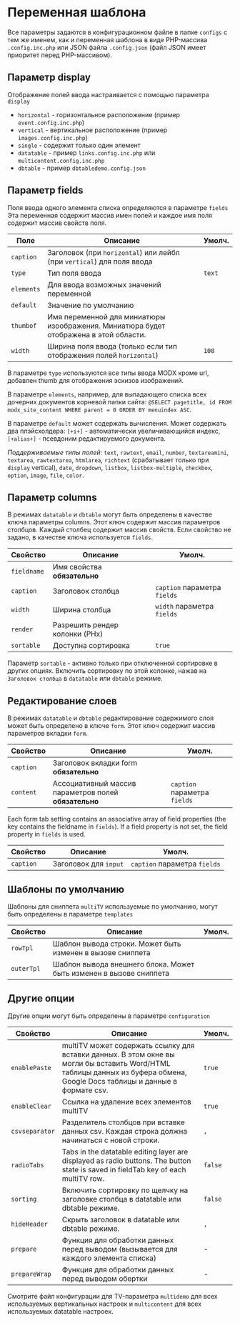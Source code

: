 # Переменная шаблона

Все параметры задаются в конфигурационном файле в папке `configs` с тем же именем, как и переменная шаблона в виде PHP-массива `.config.inc.php` или JSON файла `.config.json` (файл JSON имеет приоритет перед PHP-массивом).

## Параметр display

Отображение полей ввода настраивается с помощью параметра `display`

- `horizontal` - горизонтальное расположение (пример `event.config.inc.php`)
- `vertical` - вертикальное расположение (пример `images.config.inc.php`)
- `single` - содержит только один элемент
- `datatable` - пример `links.config.inc.php` или `multicontent.config.inc.php`
- `dbtable` - пример `dbtabledemo.config.json`

## Параметр fields

Поля ввода одного элемента списка определяются в параметре `fields`
Эта переменная содержит массив имен полей и каждое имя поля содержит массив свойств поля.

| Поле       | Описание                                                                              | Умолч. |
| ---------- | ------------------------------------------------------------------------------------- | ------ |
| `caption`  | Заголовок (при `horizontal`) или лейбл (при `vertical`) для поля ввода                |        |
| `type`     | Тип поля ввода                                                                        | `text` |
| `elements` | Для ввода возможных значений переменной                                               |        |
| `default`  | Значение по умолчанию                                                                 |        |
| `thumbof`  | Имя переменной для миниатюры изоображения. Миниатюра будет отображена в этой области. |        |
| `width`    | Ширина поля ввода (только если тип отображения полей `horizontal`)                    | `100`  |

В параметре `type` используются все типы ввода MODX кроме url, добавлен thumb для отображения эскизов изображений.

В параметре `elements`, например, для выпадающего списка всех дочерних документов корневой папки сайта: `@SELECT pagetitle, id FROM modx_site_content WHERE parent = 0 ORDER BY menuindex ASC`.

В параметре `default` может содержать вычисления. Может содержать два плэйсхолдера: `[+i+]` - автоматически увеличивающийся индекс, `[+alias+]` - псевдоним редактируемого документа.

_Поддерживаемые типы полей:_ `text`, `rawtext`, `email`, `number`, `textareamini`, `textarea`, `rawtextarea`, `htmlarea`, `richtext` (срабатывает только при `display` vertical), `date`, `dropdown`, `listbox`, `listbox-multiple`, `checkbox`, `option`, `image`, `file`, `color`.

## Параметр columns

В режимах `datatable` и `dbtable` могут быть определены в качестве ключа параметры columns. Этот ключ содержит массив параметров столбцов. Каждый столбец содержит массив свойств. Если свойство не задано, в качестве ключа используется `fields`.

| Свойство    | Описание                       | Умолч.                       |
| ----------- | ------------------------------ | ---------------------------- |
| `fieldname` | Имя свойства **обязательно**   |                              |
| `caption`   | Заголовок столбца              | `caption` параметра `fields` |
| `width`     | Ширина столбца                 | `width` параметра `fields`   |
| `render`    | Разрешить рендер колонки (PHx) |                              |
| `sortable`  | Доступна сортировка            | `true`                       |

Параметр `sortable` - активно только при отключенной сортировке в других опциях. Включить сортировку по этой колонке, нажав на `Заголовок столбца` в `datatable` или `dbtable` режиме.

## Редактирование слоев

В режимах `datatable` и `dbtable` редактирование содержимого слоя может быть определено в ключе `form`. Этот ключ содержит массив параметров вкладки `form`.

| Свойство  | Описание                                              | Умолч.                       |
| --------- | ----------------------------------------------------- | ---------------------------- |
| `caption` | Заголовок вкладки form **обязательно**                |                              |
| `content` | Ассоциативный массив параметров полей **обязательно** | `caption` параметра `fields` |

Each form tab setting contains an associative array of field properties (the key contains the fieldname in `fields`). If a field property is not set, the field property in `fields` is used.

| Свойство  | Описание              | Умолч.                       |
| --------- | --------------------- | ---------------------------- |
| `caption` | Заголовок для `input` | `caption` параметра `fields` |

## Шаблоны по умолчанию

Шаблоны для сниппета `multiTV` используемые по умолчанию, могут быть определены в параметре `templates`

| Свойство   | Описание                                                           | Умолч. |
| ---------- | ------------------------------------------------------------------ | ------ |
| `rowTpl`   | Шаблон вывода строки. Может быть изменен в вызове сниппета         |        |
| `outerTpl` | Шаблон вывода внешнего блока. Может быть изменен в вызове сниппета |        |

## Другие опции

Другие опции могут быть определены в параметре `configuration`

| Свойство       | Описание                                                                                                                                                                   | Умолч.  |
| -------------- | -------------------------------------------------------------------------------------------------------------------------------------------------------------------------- | ------- |
| `enablePaste`  | multiTV может содержать ссылку для вставки данных. В этом окне вы могли бы вставить Word/HTML таблицы данных из буфера обмена, Google Docs таблицы и данные в формате csv. | `true`  |
| `enableClear`  | Ссылка на удаление всех элементов multiTV                                                                                                                                  | `true`  |
| `csvseparator` | Разделитель столбцов при вставке данных csv. Каждая строка должна начинаться с новой строки.                                                                               | `,`     |
| `radioTabs`    | Tabs in the datatable editing layer are displayed as radio buttons. The button state is saved in fieldTab key of each multiTV row.                                         | `false` |
| `sorting`      | Включить сортировку по щелчку на заголовке столбца в datatable или dbtable режиме.                                                                                         | `false` |
| `hideHeader`   | Скрыть заголовок в datatable или dbtable режиме.                                                                                                                           | `,`     |
| `prepare`      | Функция для обработки данных перед выводом (вызывается для каждого элемента списка)                                                                                        | -       |
| `prepareWrap`  | Функция для обработки данных перед выводом обертки                                                                                                                         | -       |

Смотрите файл конфигурации для TV-параметра `multidemo` для всех используемых вертикальных настроек и `multicontent` для всех используемых datatable настроек.
